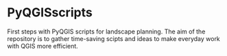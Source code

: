 # PyQGISscripts
First steps with PyQGIS scripts for landscape planning. The aim of the repository is to gather time-saving scipts and ideas to make everyday work with QGIS more efficient.
